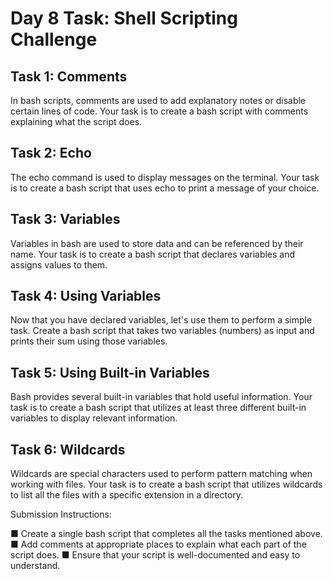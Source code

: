 # Day 8 Task: Shell Scripting Challenge

## Task 1: Comments
In bash scripts, comments are used to add explanatory notes or disable certain lines of code. Your task is to create a bash script with comments explaining what the script does.

## Task 2: Echo
The echo command is used to display messages on the terminal. Your task is to create a bash script that uses echo to print a message of your choice.

## Task 3: Variables
Variables in bash are used to store data and can be referenced by their name. Your task is to create a bash script that declares variables and assigns values to them.

## Task 4: Using Variables
Now that you have declared variables, let's use them to perform a simple task. Create a bash script that takes two variables (numbers) as input and prints their sum using those variables.

## Task 5: Using Built-in Variables
Bash provides several built-in variables that hold useful information. Your task is to create a bash script that utilizes at least three different built-in variables to display relevant information.

## Task 6: Wildcards
Wildcards are special characters used to perform pattern matching when working with files. Your task is to create a bash script that utilizes wildcards to list all the files with a specific extension in a directory.

Submission Instructions:

  ■ Create a single bash script that completes all the tasks mentioned above.
  ■ Add comments at appropriate places to explain what each part of the script does.
  ■ Ensure that your script is well-documented and easy to understand.